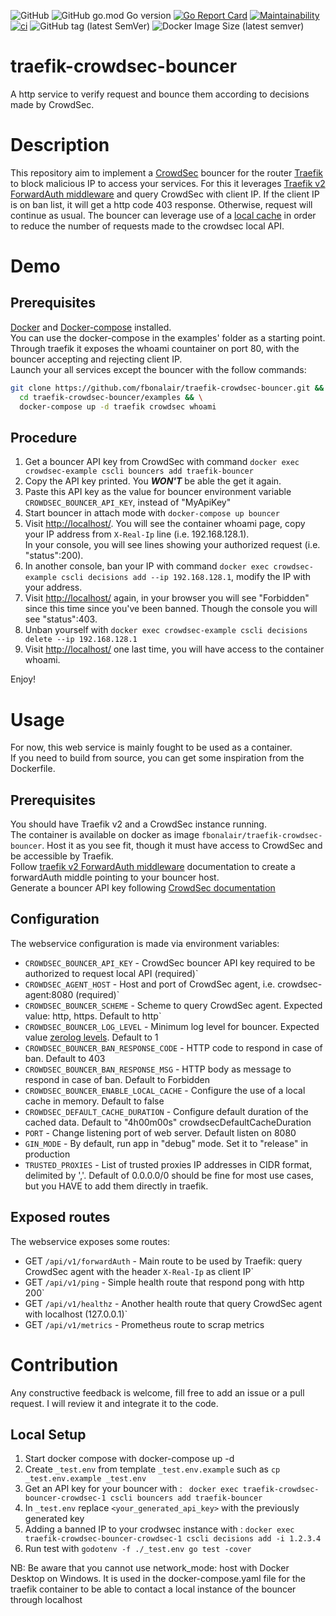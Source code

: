 ![GitHub](https://img.shields.io/github/license/fbonalair/traefik-crowdsec-bouncer)
![GitHub go.mod Go version](https://img.shields.io/github/go-mod/go-version/fbonalair/traefik-crowdsec-bouncer)
[![Go Report Card](https://goreportcard.com/badge/github.com/fbonalair/traefik-crowdsec-bouncer)](https://goreportcard.com/report/github.com/fbonalair/traefik-crowdsec-bouncer)
[![Maintainability](https://api.codeclimate.com/v1/badges/7177dce30f0abdf8bcbf/maintainability)](https://codeclimate.com/github/fbonalair/traefik-crowdsec-bouncer/maintainability)
[![ci](https://github.com/fbonalair/traefik-crowdsec-bouncer/actions/workflows/main.yml/badge.svg)](https://github.com/fbonalair/traefik-crowdsec-bouncer/actions/workflows/main.yml)
![GitHub tag (latest SemVer)](https://img.shields.io/github/v/tag/fbonalair/traefik-crowdsec-bouncer)
![Docker Image Size (latest semver)](https://img.shields.io/docker/image-size/fbonalair/traefik-crowdsec-bouncer)

# traefik-crowdsec-bouncer
A http service to verify request and bounce them according to decisions made by CrowdSec.

# Description
This repository aim to implement a [CrowdSec](https://doc.crowdsec.net/) bouncer for the router [Traefik](https://doc.traefik.io/traefik/) to block malicious IP to access your services.
For this it leverages [Traefik v2 ForwardAuth middleware](https://doc.traefik.io/traefik/middlewares/http/forwardauth/) and query CrowdSec with client IP.
If the client IP is on ban list, it will get a http code 403 response. Otherwise, request will continue as usual.
The bouncer can leverage use of a [local cache](https://github.com/patrickmn/go-cache) in order to reduce the number of requests made to the crowdsec local API.

# Demo
## Prerequisites 
[Docker](https://docs.docker.com/get-docker/) and [Docker-compose](https://docs.docker.com/compose/install/) installed.   
You can use the docker-compose in the examples' folder as a starting point.
Through traefik it exposes the whoami countainer on port 80, with the bouncer accepting and rejecting client IP.   
Launch your all services except the bouncer with the follow commands:
```bash
git clone https://github.com/fbonalair/traefik-crowdsec-bouncer.git && \
  cd traefik-crowdsec-bouncer/examples && \
  docker-compose up -d traefik crowdsec whoami 
```

## Procedure
1. Get a bouncer API key from CrowdSec with command `docker exec crowdsec-example cscli bouncers add traefik-bouncer`
2. Copy the API key printed. You **_WON'T_** be able the get it again.
3. Paste this API key as the value for bouncer environment variable `CROWDSEC_BOUNCER_API_KEY`, instead of "MyApiKey"
4. Start bouncer in attach mode with `docker-compose up bouncer`
5. Visit <http://localhost/>. You will see the container whoami page, copy your IP address from `X-Real-Ip` line (i.e. 192.168.128.1).  
In your console, you will see lines showing your authorized request (i.e. "status":200).
6. In another console, ban your IP with command `docker exec crowdsec-example cscli decisions add --ip 192.168.128.1`, modify the IP with your address.
7. Visit <http://localhost/> again, in your browser you will see "Forbidden" since this time since you've been banned.
Though the console you will see "status":403.
8. Unban yourself with `docker exec crowdsec-example cscli decisions delete --ip 192.168.128.1`
9. Visit <http://localhost/> one last time, you will have access to the container whoami.  

Enjoy!

# Usage
For now, this web service is mainly fought to be used as a container.   
If you need to build from source, you can get some inspiration from the Dockerfile.

## Prerequisites
You should have Traefik v2 and a CrowdSec instance running.   
The container is available on docker as image `fbonalair/traefik-crowdsec-bouncer`. Host it as you see fit, though it must have access to CrowdSec and be accessible by Traefik.   
Follow  [traefik v2 ForwardAuth middleware](https://doc.traefik.io/traefik/middlewares/http/forwardauth/) documentation to create a forwardAuth middle pointing to your bouncer host.   
Generate a bouncer API key following [CrowdSec documentation](https://doc.crowdsec.net/docs/cscli/cscli_bouncers_add)

## Configuration
The webservice configuration is made via environment variables:

* `CROWDSEC_BOUNCER_API_KEY`            - CrowdSec bouncer API key required to be authorized to request local API (required)`
* `CROWDSEC_AGENT_HOST`                 - Host and port of CrowdSec agent, i.e. crowdsec-agent:8080 (required)`
* `CROWDSEC_BOUNCER_SCHEME`             - Scheme to query CrowdSec agent. Expected value: http, https. Default to http`
* `CROWDSEC_BOUNCER_LOG_LEVEL`          - Minimum log level for bouncer. Expected value [zerolog levels](https://pkg.go.dev/github.com/rs/zerolog#readme-leveled-logging). Default to 1
* `CROWDSEC_BOUNCER_BAN_RESPONSE_CODE`  - HTTP code to respond in case of ban. Default to 403
* `CROWDSEC_BOUNCER_BAN_RESPONSE_MSG`   - HTTP body as message to respond in case of ban. Default to Forbidden
* `CROWDSEC_BOUNCER_ENABLE_LOCAL_CACHE` - Configure the use of a local cache in memory. Default to false
* `CROWDSEC_DEFAULT_CACHE_DURATION`     - Configure default duration of the cached data. Default to "4h00m00s"
crowdsecDefaultCacheDuration
* `PORT`                                - Change listening port of web server. Default listen on 8080
* `GIN_MODE`                            - By default, run app in "debug" mode. Set it to "release" in production
* `TRUSTED_PROXIES`                     - List of trusted proxies IP addresses in CIDR format, delimited by ','. Default of 0.0.0.0/0 should be fine for most use cases, but you HAVE to add them directly in traefik. 

## Exposed routes
The webservice exposes some routes:

* GET `/api/v1/forwardAuth`             - Main route to be used by Traefik: query CrowdSec agent with the header `X-Real-Ip` as client IP`
* GET `/api/v1/ping`                    - Simple health route that respond pong with http 200`
* GET `/api/v1/healthz`                 - Another health route that query CrowdSec agent with localhost (127.0.0.1)`
* GET `/api/v1/metrics`                 - Prometheus route to scrap metrics

# Contribution
Any constructive feedback is welcome, fill free to add an issue or a pull request. I will review it and integrate it to the code.    

## Local Setup 
1. Start docker compose with docker-compose up -d 
2. Create `_test.env` from template `_test.env.example` such as `cp _test.env.example _test.env`
3. Get an API key for your bouncer with : ` docker exec traefik-crowdsec-bouncer-crowdsec-1 cscli bouncers add traefik-bouncer`
4. In `_test.env` replace `<your_generated_api_key>` with the previously generated key
5. Adding a banned IP to your crodwsec instance with : `docker exec traefik-crowdsec-bouncer-crowdsec-1 cscli decisions add -i 1.2.3.4`
6. Run test with `godotenv -f ./_test.env go test -cover`

NB: Be aware that you cannot use network_mode: host with Docker Desktop on Windows. It is used in the docker-compose.yaml file for the traefik container to be able to contact a local instance of the bouncer through localhost